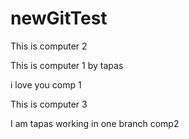 # newGitTest
This is computer 2

This is computer 1 by tapas


i love you comp 1

This is computer 3


I am tapas working in one branch comp2
